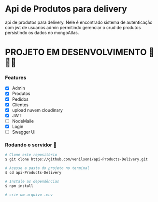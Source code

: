 # Api de Produtos para delivery

api de produtos para delivery. Nele é encontrado sistema de autenticação com jwt de usuarios admin permitindo gerenciar o crud de produtos persistindo os dados no mongoAtlas.

# PROJETO EM DESENVOLVIMENTO 🚧🚧🚧

### Features

- [x] Admin
- [x] Produtos
- [x] Pedidos
- [x] Clientes
- [x] upload nuvem cloudinary
- [x] JWT
- [ ] NodeMaile
- [x] Login
- [ ] Swagger UI

### Rodando o servidor 🚀

```bash
# Clone este repositório
$ git clone https://github.com/venilson1/api-Products-Delivery.git

# Acesse a pasta do projeto no terminal
$ cd api-Products-Delivery

# Instale as dependências
$ npm install

# crie um arquivo .env
```

